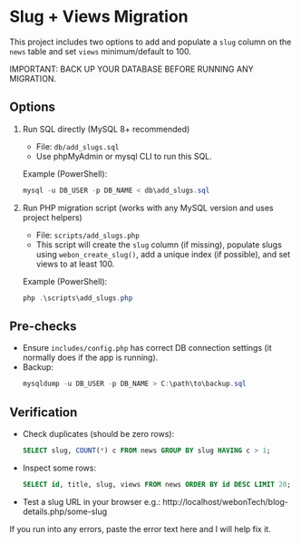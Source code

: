 Slug + Views Migration
=======================

This project includes two options to add and populate a `slug` column on the `news` table and set `views` minimum/default to 100.

IMPORTANT: BACK UP YOUR DATABASE BEFORE RUNNING ANY MIGRATION.

Options
-------
1) Run SQL directly (MySQL 8+ recommended)
   - File: `db/add_slugs.sql`
   - Use phpMyAdmin or mysql CLI to run this SQL.

   Example (PowerShell):
   ```powershell
   mysql -u DB_USER -p DB_NAME < db\add_slugs.sql
   ```

2) Run PHP migration script (works with any MySQL version and uses project helpers)
   - File: `scripts/add_slugs.php`
   - This script will create the `slug` column (if missing), populate slugs using `webon_create_slug()`, add a unique index (if possible), and set views to at least 100.

   Example (PowerShell):
   ```powershell
   php .\scripts\add_slugs.php
   ```

Pre-checks
----------
- Ensure `includes/config.php` has correct DB connection settings (it normally does if the app is running).
- Backup:
  ```powershell
  mysqldump -u DB_USER -p DB_NAME > C:\path\to\backup.sql
  ```

Verification
------------
- Check duplicates (should be zero rows):
  ```sql
  SELECT slug, COUNT(*) c FROM news GROUP BY slug HAVING c > 1;
  ```
- Inspect some rows:
  ```sql
  SELECT id, title, slug, views FROM news ORDER BY id DESC LIMIT 20;
  ```
- Test a slug URL in your browser e.g.:
  http://localhost/webonTech/blog-details.php/some-slug

If you run into any errors, paste the error text here and I will help fix it.
